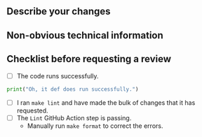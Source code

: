 <!--- Please write your PR name in the present imperative tense. Examples of that tense are: "Fix issue in the dispatcher where…", "Improve our handling of…", etc." -->
<!-- For more information on Pull Requests, you can reference here: https://success.vanillaforums.com/kb/articles/228-using-pull-requests-to-contribute -->
## Describe your changes

## Non-obvious technical information

## Checklist before requesting a review
<!--- These are suggested things you could add, but what you add will be dependent on your repository's standards. --->
- [ ] The code runs successfully.

```python
print("Oh, it def does run successfully.")
```

- [ ] I ran `make lint` and have made the bulk of changes that it has requested.
- [ ] The `Lint` GitHub Action step is passing.
  - Manually run `make format` to correct the errors.
